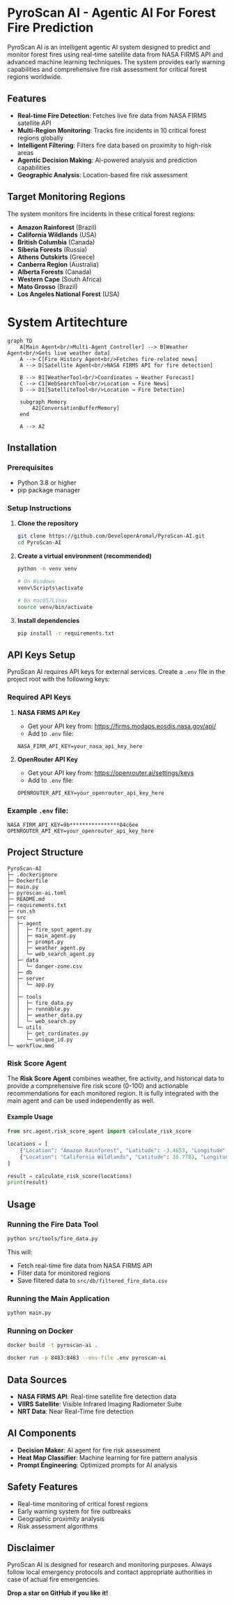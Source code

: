#  PyroScan AI - Agentic AI For Forest Fire Prediction 

PyroScan AI is an intelligent agentic AI system designed to predict and monitor forest fires using real-time satellite data from NASA FIRMS API and advanced machine learning techniques. The system provides early warning capabilities and comprehensive fire risk assessment for critical forest regions worldwide.

##  Features

- **Real-time Fire Detection**: Fetches live fire data from NASA FIRMS satellite API
- **Multi-Region Monitoring**: Tracks fire incidents in 10 critical forest regions globally
- **Intelligent Filtering**: Filters fire data based on proximity to high-risk areas
- **Agentic Decision Making**: AI-powered analysis and prediction capabilities
- **Geographic Analysis**: Location-based fire risk assessment


## Target Monitoring Regions

The system monitors fire incidents in these critical forest regions:

- **Amazon Rainforest** (Brazil)
- **California Wildlands** (USA)
- **British Columbia** (Canada)
- **Siberia Forests** (Russia)
- **Athens Outskirts** (Greece)
- **Canberra Region** (Australia)
- **Alberta Forests** (Canada)
- **Western Cape** (South Africa)
- **Mato Grosso** (Brazil)
- **Los Angeles National Forest** (USA)

# System Artitechture

```mermaid
graph TD
    A[Main Agent<br/>Multi-Agent Controller] --> B[Weather Agent<br/>Gets live weather data]
    A --> C[Fire History Agent<br/>Fetches fire-related news]
    A --> D[Satellite Agent<br/>NASA FIRMS API for fire detection]

    B --> B1[WeatherTool<br/>Coordinates → Weather Forecast]
    C --> C1[WebSearchTool<br/>Location → Fire News]
    D --> D1[SatelliteTool<br/>Location → Fire Detection]

    subgraph Memory
        A2[ConversationBufferMemory]
    end

    A --> A2
```

## Installation

### Prerequisites

- Python 3.8 or higher
- pip package manager

### Setup Instructions

1. **Clone the repository**
   ```bash
   git clone https://github.com/DeveloperAromal/PyroScan-AI.git
   cd PyroScan-AI
   ```

2. **Create a virtual environment (recommended)**
   ```bash
   python -m venv venv
   
   # On Windows
   venv\Scripts\activate
   
   # On macOS/Linux
   source venv/bin/activate
   ```

3. **Install dependencies**
   ```bash
   pip install -r requirements.txt
   ```

##  API Keys Setup

PyroScan AI requires API keys for external services. Create a `.env` file in the project root with the following keys:

### Required API Keys

1. **NASA FIRMS API Key**
   - Get your API key from: https://firms.modaps.eosdis.nasa.gov/api/
   - Add to `.env` file:
   ```
   NASA_FIRM_API_KEY=your_nasa_api_key_here
   ```

2. **OpenRouter API Key**
   - Get your API key from: https://openrouter.ai/settings/keys
   - Add to `.env` file:
   ```
   OPENROUTER_API_KEY=your_openrouter_api_key_here
   ```

### Example `.env` file:
```
NASA_FIRM_API_KEY=9b****************04c6ee
OPENROUTER_API_KEY=your_openrouter_api_key_here
```

## Project Structure

```
PyroScan-AI
├─ .dockerignore
├─ Dockerfile
├─ main.py
├─ pyroscan-ai.toml
├─ README.md
├─ requirements.txt
├─ run.sh
├─ src
│  ├─ agent
│  │  ├─ fire_spot_agent.py
│  │  ├─ main_agent.py
│  │  ├─ prompt.py
│  │  ├─ weather_agent.py
│  │  └─ web_search_agent.py
│  ├─ data
│  │  └─ danger-zone.csv
│  ├─ db
│  ├─ server
│  │  └─ app.py
│  │   
│  ├─ tools
│  │  ├─ fire_data.py
│  │  ├─ runnable.py
│  │  ├─ weather_data.py
│  │  └─ web_search.py
│  └─ utils
│     ├─ get_cordinates.py
│     └─ unique_id.py
└─ workflow.mmd
```


### Risk Score Agent

The **Risk Score Agent** combines weather, fire activity, and historical data to provide a comprehensive fire risk score (0-100) and actionable recommendations for each monitored region. It is fully integrated with the main agent and can be used independently as well.

#### Example Usage

```python
from src.agent.risk_score_agent import calculate_risk_score

locations = [
    {"Location": "Amazon Rainforest", "Latitude": -3.4653, "Longitude": -62.2159},
    {"Location": "California Wildlands", "Latitude": 36.7783, "Longitude": -119.4179}
]

result = calculate_risk_score(locations)
print(result)
```

## Usage

### Running the Fire Data Tool

```bash
python src/tools/fire_data.py
```

This will:
- Fetch real-time fire data from NASA FIRMS API
- Filter data for monitored regions
- Save filtered data to `src/db/filtered_fire_data.csv`

### Running the Main Application

```bash
python main.py
```

### Running on Docker

```bash
docker build -t pyroscan-ai .

docker run -p 8483:8483 --env-file .env pyroscan-ai
```



## Data Sources

- **NASA FIRMS API**: Real-time satellite fire detection data
- **VIIRS Satellite**: Visible Infrared Imaging Radiometer Suite
- **NRT Data**: Near Real-Time fire detection

## AI Components

- **Decision Maker**: AI agent for fire risk assessment
- **Heat Map Classifier**: Machine learning for fire pattern analysis
- **Prompt Engineering**: Optimized prompts for AI analysis

## Safety Features

- Real-time monitoring of critical forest regions
- Early warning system for fire outbreaks
- Geographic proximity analysis
- Risk assessment algorithms


## Disclaimer

PyroScan AI is designed for research and monitoring purposes. Always follow local emergency protocols and contact appropriate authorities in case of actual fire emergencies.


**Drop a star on GitHub if you like it!** 